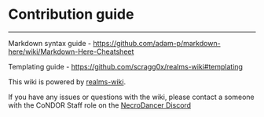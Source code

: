 # Contribution guide
---
Markdown syntax guide - https://github.com/adam-p/markdown-here/wiki/Markdown-Here-Cheatsheet

Templating guide - https://github.com/scragg0x/realms-wiki#templating

This wiki is powered by [realms-wiki](https://github.com/scragg0x/realms-wiki).

If you have any issues or questions with the wiki, please contact a someone with the CoNDOR Staff role on the [NecroDancer Discord](http://discord.condor.live)